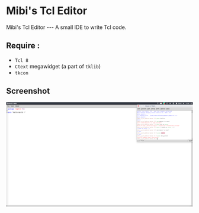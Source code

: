 # Mibi's Tcl Editor
Mibi's Tcl Editor --- A small IDE to write Tcl code.
## Require :
* `Tcl 8`
* `Ctext` megawidget (a part of `tklib`)
* `tkcon`
## Screenshot
![Mibi's Tcl Editor in action !](screenshot.png)
